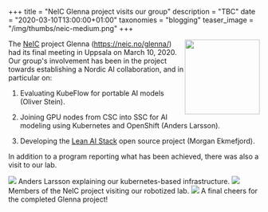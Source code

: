 +++
title = "NeIC Glenna project visits our group"
description = "TBC"
date = "2020-03-10T13:00:00+01:00"
taxonomies = "blogging"
teaser_image = "/img/thumbs/neic-medium.png"
+++



<img style="float: right; width: 150px;" src="/img/thumbs/neic-medium.png">

The [NeIC](http://neic.no/) project Glenna (https://neic.no/glenna/) had its final meeting in Uppsala on March 10, 2020. Our group's involvement has been in the project towards establishing a Nordic AI collaboration, and in particular on: 

1) Evaluating KubeFlow for portable AI models (Oliver Stein).

2) Joining GPU nodes from CSC into SSC for AI modeling using Kubernetes and OpenShift (Anders Larsson).

3) Developing the [Lean AI Stack](https://github.com/leanaiorg/leanaistack) open source project (Morgan Ekmefjord).


In addition to a program reporting what has been achieved, there was also a visit to our lab.


<img src="/img/NEIC-final/anders-pres-infra.jpg">
Anders Larsson explaining our kubernetes-based infrastructure.

<img src="/img/NEIC-final/photos-robot.jpg">
Members of the NeIC project visiting our robotized lab.

<img src="/img/NEIC-final/cheers.jpg">
A final cheers for the completed Glenna project!
